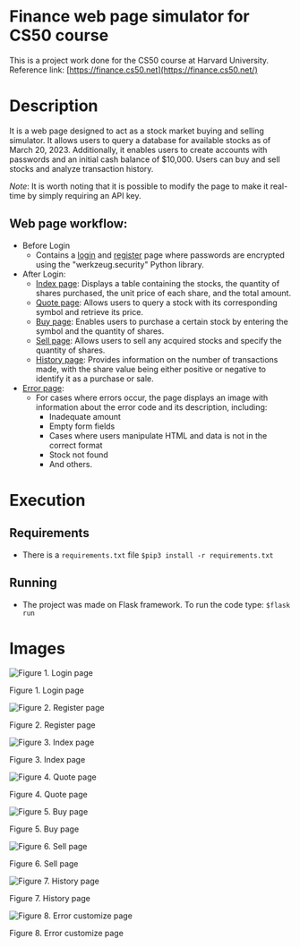 # Finance web page simulator for CS50 course

This is a project work done for the CS50 course at Harvard University. Reference link: [https://finance.cs50.net](https://finance.cs50.net/)

# **Description**

It is a web page designed to act as a stock market buying and selling simulator. It allows users to query a database for available stocks as of March 20, 2023. Additionally, it enables users to create accounts with passwords and an initial cash balance of $10,000. Users can buy and sell stocks and analyze transaction history.

*Note*: It is worth noting that it is possible to modify the page to make it real-time by simply requiring an API key.

## **Web page workflow:**

- Before Login
    - Contains a [login](images/fig1.png) and [register](images/fig2.png) page where passwords are encrypted using the "werkzeug.security" Python library.
- After Login:
    - [Index page](images/fig3.png): Displays a table containing the stocks, the quantity of shares purchased, the unit price of each share, and the total amount.
    - [Quote page](images/fig4.png): Allows users to query a stock with its corresponding symbol and retrieve its price.
    - [Buy page](images/fig5.png): Enables users to purchase a certain stock by entering the symbol and the quantity of shares.
    - [Sell page](images/fig6.png): Allows users to sell any acquired stocks and specify the quantity of shares.
    - [History page](images/fig7.png): Provides information on the number of transactions made, with the share value being either positive or negative to identify it as a purchase or sale.
- [Error page](images/fig8.png):
    - For cases where errors occur, the page displays an image with information about the error code and its description, including:
        - Inadequate amount
        - Empty form fields
        - Cases where users manipulate HTML and data is not in the correct format
        - Stock not found
        - And others.
# Execution
## Requirements
- There is a `requirements.txt` file
`$pip3 install -r requirements.txt` 

## Running
- The project was made on Flask framework. To run the code type:
`$flask run`

# **Images**
![Figure 1. Login page](images/fig1.png)

Figure 1. Login page

![Figure 2. Register page](images/fig2.png)

Figure 2. Register page

![Figure 3. Index page](images/fig3.png)

Figure 3. Index page

![Figure 4. Quote page](images/fig4.png)

Figure 4. Quote page

![Figure 5. Buy page](images/fig5.png)

Figure 5. Buy page

![Figure 6. Sell page](images/fig6.png)

Figure 6. Sell page

![Figure 7. History page](images/fig7.png)

Figure 7. History page

![Figure 8. Error customize page](images/fig8.png)

Figure 8. Error customize page
